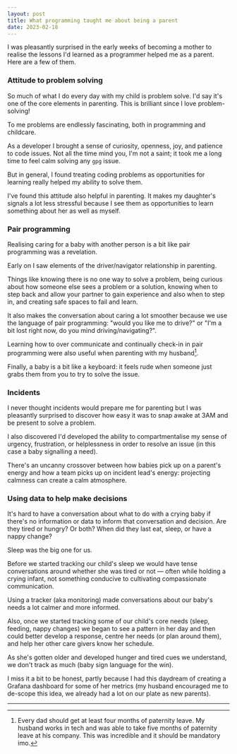 ```yaml
---
layout: post
title: What programming taught me about being a parent
date: 2023-02-18
---
```


I was pleasantly surprised in the early weeks of becoming a mother to realise the lessons I'd learned as a programmer helped me as a parent. Here are a few of them.

### Attitude to problem solving

So much of what I do every day with my child is problem solve. I'd say it's one of the core elements in parenting. This is brilliant since I love problem-solving!

To me problems are endlessly fascinating, both in programming and childcare. 

As a developer I brought a sense of curiosity, openness, joy, and patience to code issues. Not all the time mind you, I'm not a saint; it took me a long time to feel calm solving any `gpg` issue. 

But in general, I found treating coding problems as opportunities for learning really helped my ability to solve them.

I've found this attitude also helpful in parenting. It makes my daughter's signals a lot less stressful because I see them as opportunities to learn something about her as well as myself.

### Pair programming

Realising caring for a baby with another person is a bit like pair programming was a revelation. 

Early on I saw elements of the driver/navigator relationship in parenting. 

Things like knowing there is no one way to solve a problem, being curious about how someone else sees a problem or a solution, knowing when to step back and allow your partner to gain experience and also when to step in, and creating safe spaces to fail and learn.

It also makes the conversation about caring a lot smoother because we use the language of pair programming: "would you like me to drive?" or "I'm a bit lost right now, do you mind driving/navigating?". 

Learning how to over communicate and continually check-in in pair programming were also useful when parenting with my husband[^1].

Finally, a baby is a bit like a keyboard: it feels rude when someone just grabs them from you to try to solve the issue.

### Incidents

I never thought incidents would prepare me for parenting but I was pleasantly surprised to discover how easy it was to snap awake at 3AM and be present to solve a problem. 

I also discovered I'd developed the ability to compartmentalise my sense of urgency, frustration, or helplessness in order to resolve an issue (in this case a baby signalling a need). 

There's an uncanny crossover between how babies pick up on a parent's energy and how a team picks up on incident lead's energy: projecting calmness can create a calm atmosphere.

### Using data to help make decisions

It's hard to have a conversation about what to do with a crying baby if there's no information or data to inform that conversation and decision. Are they tired or hungry? Or both? When did they last eat, sleep, or have a nappy change?

Sleep was the big one for us. 

Before we started tracking our child's sleep we would have tense conversations around whether she was tired or not –– often while holding a crying infant, not something conducive to cultivating compassionate communication. 

Using a tracker (aka monitoring) made conversations about our baby's needs a lot calmer and more informed.

Also, once we started tracking some of our child's core needs (sleep, feeding, nappy changes) we began to see a pattern in her day and then could better develop a response, centre her needs (or plan around them), and help her other care givers know her schedule.

As she's gotten older and developed hunger and tired cues we understand, we don't track as much (baby sign language for the win).

I miss it a bit to be honest, partly because I had this daydream of creating a Grafana dashboard for some of her metrics (my husband encouraged me to de-scope this idea, we already had a lot on our plate as new parents).

--------

[^1]: Every dad should get at least four months of paternity leave. My husband works in tech and was able to take five months of paternity leave at his company. This was incredible and it should be mandatory imo.